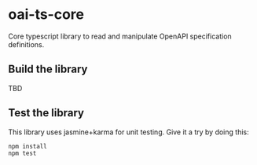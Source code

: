 # oai-ts-core
Core typescript library to read and manipulate OpenAPI specification definitions.

## Build the library
TBD

## Test the library
This library uses jasmine+karma for unit testing.  Give it a try by doing this:

```
npm install
npm test
```
